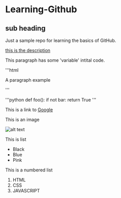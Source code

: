 # Learning-Github 
## sub heading
Just a sample repo for learning the basics of GitHub.


[this is the description](http://www.github.com)

This paragraph has some 'variable' intital code.

'''html
     <p> A paragraph example</p>

 '''
 
'''python
     def foo():
       if not bar:
     return True
'''

This is a link to [Google](http://www.google.com)

This is an image

![alt text](http://picsum.photos/200/200)



This is list

* Black
* Blue
* Pink

This is a numbered list

1. HTML
2. CSS
3. JAVASCRIPT
   



